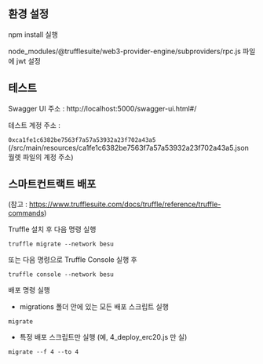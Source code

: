 ## 환경 설정

npm install 실행

node_modules/@trufflesuite/web3-provider-engine/subproviders/rpc.js 파일에 jwt 설정

## 테스트

Swagger UI 주소 :  http://localhost:5000/swagger-ui.html#/

테스트 계정 주소 :

`0xca1fe1c6382be7563f7a57a53932a23f702a43a5`
(/src/main/resources/ca1fe1c6382be7563f7a57a53932a23f702a43a5.json 월렛 파일의 계정 주소)

## 스마트컨트랙트 배포

(참고 : https://www.trufflesuite.com/docs/truffle/reference/truffle-commands)

Truffle 설치 후 다음 명령 실행

`truffle migrate --network besu`

또는 다음 명령으로 Truffle Console 실행 후 

`truffle console --network besu `

배포 명령 실행

- migrations 폴더 안에 있는 모든 배포 스크립트 실행

`migrate`

- 특정 배포 스크립트만 실행 (예, 4_deploy_erc20.js 만 실)

`migrate --f 4 --to 4`
